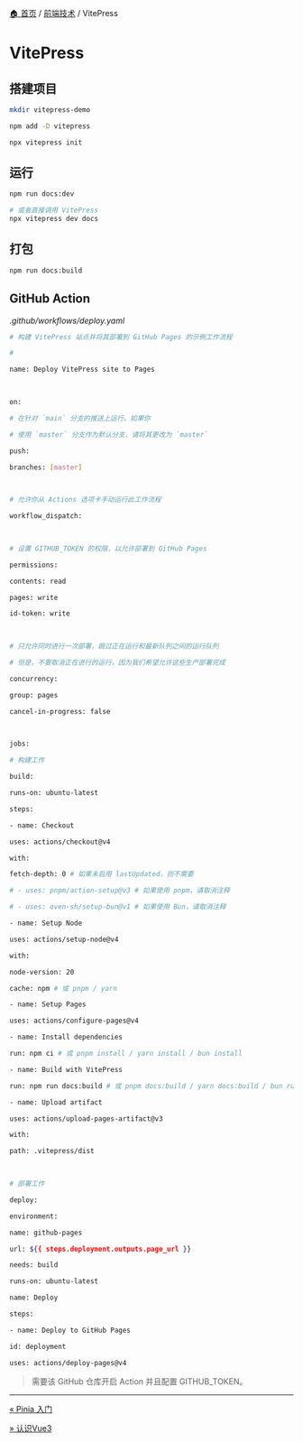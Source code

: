 [🏠 首页](../_index.md) / [前端技术](_index.md) / VitePress

# VitePress

## 搭建项目

```bash
mkdir vitepress-demo

npm add -D vitepress

npx vitepress init
```

## 运行

```bash
npm run docs:dev

# 或者直接调用 VitePress
npx vitepress dev docs
```

## 打包

```bash
npm run docs:build
```

## GitHub Action

*.github/workflows/deploy.yaml*

```bash
# 构建 VitePress 站点并将其部署到 GitHub Pages 的示例工作流程

#

name: Deploy VitePress site to Pages

  

on:

# 在针对 `main` 分支的推送上运行。如果你

# 使用 `master` 分支作为默认分支，请将其更改为 `master`

push:

branches: [master]

  

# 允许你从 Actions 选项卡手动运行此工作流程

workflow_dispatch:

  

# 设置 GITHUB_TOKEN 的权限，以允许部署到 GitHub Pages

permissions:

contents: read

pages: write

id-token: write

  

# 只允许同时进行一次部署，跳过正在运行和最新队列之间的运行队列

# 但是，不要取消正在进行的运行，因为我们希望允许这些生产部署完成

concurrency:

group: pages

cancel-in-progress: false

  

jobs:

# 构建工作

build:

runs-on: ubuntu-latest

steps:

- name: Checkout

uses: actions/checkout@v4

with:

fetch-depth: 0 # 如果未启用 lastUpdated，则不需要

# - uses: pnpm/action-setup@v3 # 如果使用 pnpm，请取消注释

# - uses: oven-sh/setup-bun@v1 # 如果使用 Bun，请取消注释

- name: Setup Node

uses: actions/setup-node@v4

with:

node-version: 20

cache: npm # 或 pnpm / yarn

- name: Setup Pages

uses: actions/configure-pages@v4

- name: Install dependencies

run: npm ci # 或 pnpm install / yarn install / bun install

- name: Build with VitePress

run: npm run docs:build # 或 pnpm docs:build / yarn docs:build / bun run docs:build

- name: Upload artifact

uses: actions/upload-pages-artifact@v3

with:

path: .vitepress/dist

  

# 部署工作

deploy:

environment:

name: github-pages

url: ${{ steps.deployment.outputs.page_url }}

needs: build

runs-on: ubuntu-latest

name: Deploy

steps:

- name: Deploy to GitHub Pages

id: deployment

uses: actions/deploy-pages@v4
```

> 需要该 GitHub 仓库开启 Action 并且配置 GITHUB_TOKEN。
---
[« Pinia 入门](pinia.md)

[» 认识Vue3](vue3.md)
